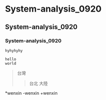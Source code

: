 # System-analysis_0920
## System-analysis_0920
### System-analysis_0920


`hyhyhyhy`
```
hello
world
```


>台灣
>>台北
>>大陸

*wenxin
-wenxin
+wenxin
